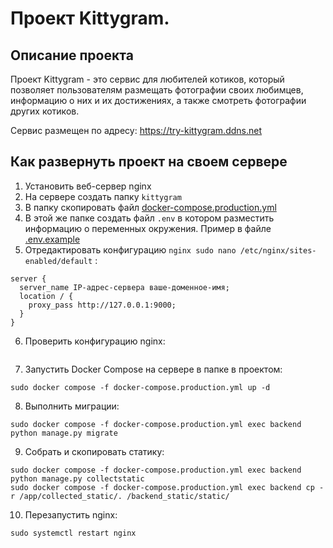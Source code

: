#  Проект Kittygram.

## Описание проекта

Проект Kittygram - это сервис для любителей котиков, который позволяет пользователям размещать фотографии своих любимцев, информацию о них и их достижениях, а также смотреть фотографии других котиков.

Сервис размещен по адресу: https://try-kittygram.ddns.net

## Как развернуть проект на своем сервере
1. Установить веб-сервер nginx
2. На сервере создать папку `kittygram`
3. В папку скопировать файл [docker-compose.production.yml](https://github.com/dodonova/kittygram_final/blob/main/docker-compose.production.yml)
4. В этой же папке создать файл `.env` в котором разместить информацию о переменных окружения. Пример в файле [.env.example](https://github.com/dodonova/kittygram_final/blob/main/.env.example)
5. Отредактировать конфигурацию `nginx sudo nano /etc/nginx/sites-enabled/default` :
```
server { 
  server_name IP-адрес-сервера ваше-доменное-имя; 
  location / { 
    proxy_pass http://127.0.0.1:9000; 
  }
}
```
6. Проверить конфигурацию nginx: 
```sudo nginx -t
```
7. Запустить Docker Compose на сервере в папке в проектом: 
```
sudo docker compose -f docker-compose.production.yml up -d
```
8. Выполнить миграции: 
```
sudo docker compose -f docker-compose.production.yml exec backend python manage.py migrate
```
9. Собрать и скопировать статику: 
 ```
 sudo docker compose -f docker-compose.production.yml exec backend python manage.py collectstatic 
 sudo docker compose -f docker-compose.production.yml exec backend cp -r /app/collected_static/. /backend_static/static/ 
 ```
10. Перезапустить nginx: 
```
sudo systemctl restart nginx
``` 
